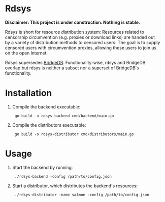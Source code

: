Rdsys
=====

**Disclaimer: This project is under construction.  Nothing is stable.**

Rdsys is short for *r*esource *d*istribution *sys*tem: Resources related to
censorship circumvention (e.g. proxies or download links) are handed out by a
variety of distribution methods to censored users.  The goal is to supply
censored users with circumvention proxies, allowing these users to join us on
the open Internet.

Rdsys supersedes
[BridgeDB](https://gitlab.torproject.org/tpo/anti-censorship/bridgedb).
Functionality-wise, rdsys and BridgeDB overlap but rdsys is neither a subset
nor a superset of BridgeDB's functionality.

Installation
============

1. Compile the backend executable:

        go build -o rdsys-backend cmd/backend/main.go

1. Compile the distributors executable:

        go build -o rdsys-distributor cmd/distributors/main.go

Usage
=====

1. Start the backend by running:

        ./rdsys-backend -config /path/to/config.json

2. Start a distributor, which distributes the backend's resources:

        ./rdsys-distributor -name salmon -config /path/to/config.json

